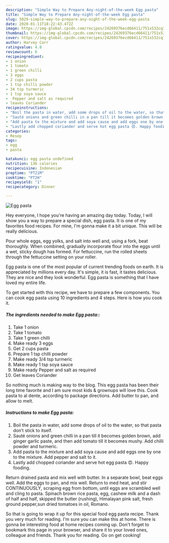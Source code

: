 ```yaml
---
description: "Simple Way to Prepare Any-night-of-the-week Egg pasta"
title: "Simple Way to Prepare Any-night-of-the-week Egg pasta"
slug: 5029-simple-way-to-prepare-any-night-of-the-week-egg-pasta
date: 2020-01-11T18:22:43.472Z
image: https://img-global.cpcdn.com/recipes/24269376ecd66411/751x532cq70/egg-pasta-recipe-main-photo.jpg
thumbnail: https://img-global.cpcdn.com/recipes/24269376ecd66411/751x532cq70/egg-pasta-recipe-main-photo.jpg
cover: https://img-global.cpcdn.com/recipes/24269376ecd66411/751x532cq70/egg-pasta-recipe-main-photo.jpg
author: Harvey Carr
ratingvalue: 4.8
reviewcount: 6
recipeingredient:
- 1 onion
- 1 tomato
- 1 green chilli
- 3 eggs
- 2 cups pasta
- 1 tsp chilli powder
- 34 tsp turmeric
- 1 tsp soya sauce
-  Pepper and salt as required
- leaves Coriander
recipeinstructions:
- "Boil the pasta in water, add some drops of oil to the water, so that pasta don’t stick to itself."
- "Sauté onions and green chilli in a pan till it becomes golden brown, add ginger garlic paste, and then add tomato till it becomes mushy. Add chilli powder and turmeric."
- "Add pasta to the mixture and add soya cause and add eggs one by one to the mixture. Add pepper and salt to it."
- "Lastly add chopped coriander and serve hot egg pasta 😍. Happy fooding."
categories:
- Resep
tags:
- egg
- pasta

katakunci: egg pasta undefined
nutrition: 136 calories
recipecuisine: Indonesian
preptime: "PT21M"
cooktime: "PT2H"
recipeyield: "1"
recipecategory: Dinner

---
```



![Egg pasta](https://img-global.cpcdn.com/recipes/24269376ecd66411/751x532cq70/egg-pasta-recipe-main-photo.jpg)

Hey everyone, I hope you're having an amazing day today. Today, I will show you a way to prepare a special dish, egg pasta. It is one of my favorites food recipes. For mine, I'm gonna make it a bit unique. This will be really delicious.

Pour whole eggs, egg yolks, and salt into well and, using a fork, beat thoroughly. When combined, gradually incorporate flour into the eggs until a wet, sticky dough has formed. For fettuccine, run the rolled sheets through the fettuccine setting on your roller.

Egg pasta is one of the most popular of current trending foods on earth. It is appreciated by millions every day. It's simple, it is fast, it tastes delicious. They are nice and they look wonderful. Egg pasta is something that I have loved my entire life.


To get started with this recipe, we have to prepare a few components. You can cook egg pasta using 10 ingredients and 4 steps. Here is how you cook it.

##### The ingredients needed to make Egg pasta::

1. Take 1 onion
1. Take 1 tomato
1. Take 1 green chilli
1. Make ready 3 eggs
1. Get 2 cups pasta
1. Prepare 1 tsp chilli powder
1. Make ready 3/4 tsp turmeric
1. Make ready 1 tsp soya sauce
1. Make ready  Pepper and salt as required
1. Get leaves Coriander


So nothing much is making way to the blog. This egg pasta has been their long time favorite and I am sure most kids &amp; grownups will love this. Cook pasta to al dente, according to package directions. Add butter to pan, and allow to melt. 

##### Instructions to make Egg pasta:

1. Boil the pasta in water, add some drops of oil to the water, so that pasta don’t stick to itself.
1. Sauté onions and green chilli in a pan till it becomes golden brown, add ginger garlic paste, and then add tomato till it becomes mushy. Add chilli powder and turmeric.
1. Add pasta to the mixture and add soya cause and add eggs one by one to the mixture. Add pepper and salt to it.
1. Lastly add chopped coriander and serve hot egg pasta 😍. Happy fooding.


Return drained pasta and mix well with butter. In a separate bowl, beat eggs well. Add the eggs to pan, and mix well. Return to med heat, and stir CONTINUOUSLY, scraping egg from bottom, until eggs are scrambled well and cling to pasta. Spinach brown rice pasta, egg, cashew milk and a dash of half and half, skipped the butter (rushing), Himalayan pink salt, fresh ground pepper,sun dried tomatoes in oil, Romano. 

So that is going to wrap it up for this special food egg pasta recipe. Thank you very much for reading. I'm sure you can make this at home. There is gonna be interesting food at home recipes coming up. Don't forget to bookmark this page in your browser, and share it to your loved ones, colleague and friends. Thank you for reading. Go on get cooking!

